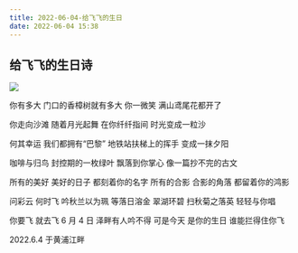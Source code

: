 ```yaml
---
title: 2022-06-04-给飞飞的生日
date: 2022-06-04 15:38
---
```

## 给飞飞的生日诗
![](/_image/2022-06-04/5fe05d4426ee573a60bacf9fe02c317c.jpg)

你有多大
门口的香樟树就有多大
你一微笑
满山鸢尾花都开了

你走向沙滩
随着月光起舞
在你纤纤指间
时光变成一粒沙

何其幸运
我们都拥有“巴黎”
地铁站扶梯上的挥手
变成一抹夕阳

咖啡与归鸟
封控期的一枚绿叶
飘落到你掌心
像一篇抄不完的古文

所有的美好
美好的日子
都刻着你的名字
所有的合影
合影的角落
都留着你的鸿影

问彩云
何时飞
吟秋兰以为珮
等落日溶金
翠湖环碧
扫秋菊之落英
轻轻与你唱

你要飞
就去飞
6 月 4 日
泽畔有人吟不得
可是今天
是你的生日
谁能拦得住你飞

2022.6.4
于黄浦江畔


